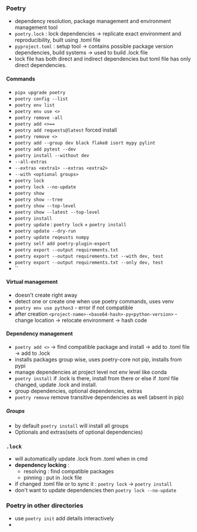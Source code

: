 ### Poetry
- dependency resolution, package management and environment management tool
- `poetry.lock` : lock dependencies -> replicate exact environment and reproducibility, built using .toml file
- `pyproject.toml` : setup tool -> contains possible package version dependencies, build systems -> used to build .lock file
- lock file has both direct and indirect dependencies but toml file has only direct dependencies.
#### Commands
- `pipx upgrade poetry`
- `poetry config --list`
- `poetry env list`
- `poetry env use <>`
- `poetry remove -all`
- `poetry add <>==`
- `peotry add requests@latest` forced install
- `poetry remove <>`
- `poetry add --group dev black flake8 isort mypy pylint`
- `poetry add pytest --dev`
- `poetry install --without dev`
- `--all-extras` 
- `--extras <extra1> --extras <extra2>`
- `--with <optional groups>`
- `poetry lock`
- `poetry lock --no-update`
- `poetry show`
- `poetry show --tree`
- `poetry show --top-level`
- `poetry show --latest --top-level`
- `poetry install`
- `poetry update` : `poetry lock` + `poetry install`
- `poetry update --dry-run`
- `poetry update reqeusts numpy`
- `poetry self add poetry-plugin-export`
- `poetry export --output requirements.txt`
- `poetry export --output requirements.txt --with dev, test`
- `poetry export --output requirements.txt --only dev, test`
- ``

#### Virtual management
- doesn't create right away
- detect one or create one when use poetry commands, uses venv
- `poetry env use python3` - error if not compatible
- after creation `<project-name>-<base64-hash>-py<python-version>` - change location -> relocate environment -> hash code

#### Dependency management
- `poetry add <>` -> find compatible package and install -> add to .toml file -> add to .lock
- installs packages group wise, uses poetry-core not pip, installs from pypi
- manage dependencies at project level not env level like conda
- `poetry install` if .lock is there, install from there or else if .toml file changed, update .lock and install.
- group dependencies, optional dependencies, extras
- `poetry remove` remove transitive dependencies as well (absent in pip)
##### Groups
- by default `poetry install` will install all groups
- Optionals and extras(sets of optional dependencies)

### `.lock`
- will automatically update .lock from .toml when in cmd
- **dependency locking** : 
    - resolving : find compatible packages
    - pinning : put in .lock file
- if changed .toml file or to sync it : `poetry lock` -> `poetry install` 
- don't want to update dependencies then `poetry lock --no-update`

### Poetry in other directories
- use `poetry init` add details interactively
- 